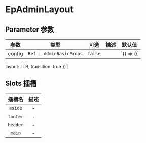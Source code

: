 # EpAdminLayout
## Parameter 参数
| 参数 | 类型 | 可选 | 描述 | 默认值 |
| :-------: | :-------: | :-------: | :-------: | :-------: |
| config | `Ref \| AdminBasicProps` | `false` |  | `() => ({
  layout: LTB,
  transition: true
})`|
## Slots 插槽
|    插槽名    |  描述   |
|:---------:|:-----:|
| `aside` | - |
| `footer` | - |
| `header` | - |
| `main` | - |
